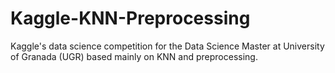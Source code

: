 # Kaggle-KNN-Preprocessing
Kaggle's data science competition for the Data Science Master at University of Granada (UGR) based mainly on KNN and preprocessing.
